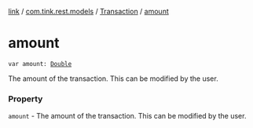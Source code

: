 [link](../../index.md) / [com.tink.rest.models](../index.md) / [Transaction](index.md) / [amount](./amount.md)

# amount

`var amount: `[`Double`](https://kotlinlang.org/api/latest/jvm/stdlib/kotlin/-double/index.html)

The amount of the transaction. This can be modified by the user.

### Property

`amount` - The amount of the transaction. This can be modified by the user.